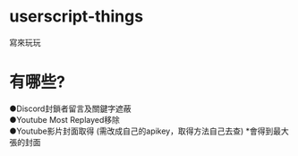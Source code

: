 # userscript-things
寫來玩玩  

# 有哪些?  
●Discord封鎖者留言及關鍵字遮蔽  
●Youtube Most Replayed移除  
●Youtube影片封面取得 (需改成自己的apikey，取得方法自己去查) *會得到最大張的封面
